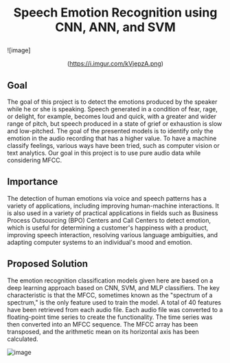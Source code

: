 # <p align = 'center'> Speech Emotion Recognition using CNN, ANN, and SVM</p> 
![image]<p align = 'center'>(https://i.imgur.com/kVjepzA.png)</p> 

## Goal
The goal of this project is to detect the emotions produced by the speaker while he or she is speaking. Speech generated in a condition of fear, rage, or delight, for example, becomes loud and quick, with a greater and wider range of pitch, but speech produced in a state of grief or exhaustion is slow and low-pitched. The goal of the presented models is to identify only the emotion in the audio recording that has a higher value. To have a machine classify feelings, various ways have been tried, such as computer vision or text analytics. Our goal in this project is to use pure audio data while considering MFCC.


## Importance
The detection of human emotions via voice and speech patterns has a variety of applications, including improving human-machine interactions. It is also used in a variety of practical applications in fields such as Business Process Outsourcing (BPO) Centers and Call Centers to detect emotion, which is useful for determining a customer's happiness with a product, improving speech interaction, resolving various language ambiguities, and adapting computer systems to an individual's mood and emotion.


## Proposed Solution
The emotion recognition classification models given here are based on a deep learning approach based on CNN, SVM, and MLP classifiers. The key characteristic is that the MFCC, sometimes known as the "spectrum of a spectrum," is the only feature used to train the model. A total of 40 features have been retrieved from each audio file. Each audio file was converted to a floating-point time series to create the functionality. The time series was then converted into an MFCC sequence. The MFCC array has been transposed, and the arithmetic mean on its horizontal axis has been calculated.

![image](https://i.imgur.com/PpA7yKh.png)
